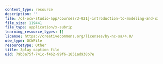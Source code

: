 ```yaml
---
content_type: resource
description: ''
file: /ol-ocw-studio-app/courses/3-021j-introduction-to-modeling-and-simulation-spring-2012/79b3a75f741cf46299f61851ad938b7e_bf5IWKhSWRo.srt
file_size: 119441
file_type: application/x-subrip
learning_resource_types: []
license: https://creativecommons.org/licenses/by-nc-sa/4.0/
ocw_type: OCWFile
resourcetype: Other
title: 3play caption file
uid: 79b3a75f-741c-f462-99f6-1851ad938b7e
---
```

